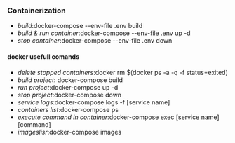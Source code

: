 ### Containerization
* *build*:docker-compose --env-file .env build
* *build & run container*:docker-compose --env-file .env up -d
* *stop container*:docker-compose --env-file .env down
#### docker  usefull comands
* *delete stopped containers*:docker rm $(docker ps -a -q -f status=exited)
* *build project*: docker-compose build 
* *run project*:docker-compose up -d 
* *stop project*:docker-compose down
* *service logs*:docker-compose logs -f [service name] 
* *containers list*:docker-compose ps 
* *execute command in container*:docker-compose exec [service name] [command]
* *imageslisr*:docker-compose images 
